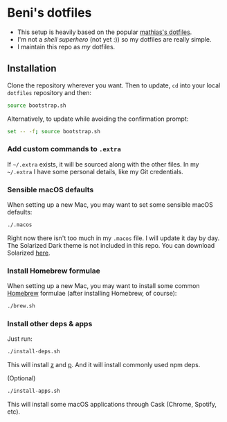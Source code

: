 # Beni's dotfiles

* This setup is heavily based on the popular [mathias's dotfiles](https://github.com/mathiasbynens/dotfiles/).
* I'm not a *shell superhero* (not yet :)) so my dotfiles are really simple.
* I maintain this repo as *my* dotfiles.

## Installation

Clone the repository wherever you want. Then to update, `cd` into your local `dotfiles` repository and then:

```bash
source bootstrap.sh
```

Alternatively, to update while avoiding the confirmation prompt:

```bash
set -- -f; source bootstrap.sh
```

### Add custom commands to `.extra`

If `~/.extra` exists, it will be sourced along with the other files. In my `~/.extra` I have some personal details, like my Git credentials.

### Sensible macOS defaults

When setting up a new Mac, you may want to set some sensible macOS defaults:

```bash
./.macos
```
Right now there isn't too much in my `.macos` file. I will update it day by day. The Solarized Dark theme is not included in this repo. You can download Solarized [here](https://github.com/altercation/solarized).

### Install Homebrew formulae

When setting up a new Mac, you may want to install some common [Homebrew](http://brew.sh/) formulae (after installing Homebrew, of course):

```bash
./brew.sh
```

### Install other deps & apps

Just run:

```bash
./install-deps.sh
```
This will install [z](https://github.com/rupa/z) and [p](https://github.com/benitolopez/p). And it will install commonly used npm deps.

(Optional)

```bash
./install-apps.sh
```
This will install some macOS applications through Cask (Chrome, Spotify, etc).
